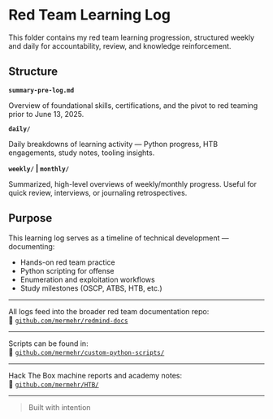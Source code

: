 # Red Team Learning Log

This folder contains my red team learning progression, structured weekly and daily for accountability, review, and knowledge reinforcement.

## Structure

**`summary-pre-log.md`**

Overview of foundational skills, certifications, and the pivot to red teaming prior to June 13, 2025.

**`daily/`**

Daily breakdowns of learning activity — Python progress, HTB engagements, study notes, tooling insights.
  
**`weekly/` | `monthly/`**

Summarized, high-level overviews of weekly/monthly progress. Useful for quick review, interviews, or journaling retrospectives.

## Purpose

This learning log serves as a timeline of technical development — documenting:

- Hands-on red team practice
- Python scripting for offense
- Enumeration and exploitation workflows
- Study milestones (OSCP, ATBS, HTB, etc.)

---

All logs feed into the broader red team documentation repo:  
📎 [`github.com/mermehr/redmind-docs`](https://github.com/mermehr/redmind-docs)

---

Scripts can be found in:  
📎 [`github.com/mermehr/custom-python-scripts/`](https://github.com/mermehr/custom-python-scripts/)

---

Hack The Box machine reports and academy notes:  
📎 [`github.com/mermehr/HTB/`](https://github.com/mermehr/HTB/)

---

> Built with intention
